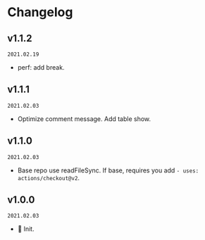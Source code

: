 # Changelog

## v1.1.2

`2021.02.19`

- perf: add break.

## v1.1.1

`2021.02.03`

- Optimize comment message. Add table show.

## v1.1.0

`2021.02.03`

- Base repo use readFileSync. If base, requires you add `- uses: actions/checkout@v2`.

## v1.0.0

`2021.02.03`

- 🎉 Init.
